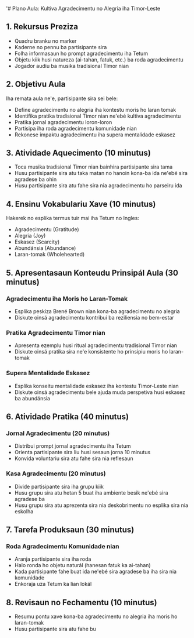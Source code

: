 '# Plano Aula: Kultiva Agradecimentu no Alegria iha Timor-Leste

## 1. Rekursus Preziza

- Quadru branku no marker
- Kaderne no pennu ba partisipante sira
- Folha informasaun ho prompt agradecimentu iha Tetum
- Objetu kiik husi natureza (ai-tahan, fatuk, etc.) ba roda agradecimentu
- Jogador audiu ba musika tradisional Timor nian

## 2. Objetivu Aula

Iha remata aula ne'e, partisipante sira sei bele:
- Define agradecimentu no alegria iha kontestu moris ho laran tomak
- Identifika pratika tradisional Timor nian ne'ebé kultiva agradecimentu
- Pratika jornal agradecimentu loron-loron
- Partisipa iha roda agradecimentu komunidade nian
- Rekonese impaktu agradecimentu iha supera mentalidade eskasez

## 3. Atividade Aquecimento (10 minutus)

- Toca musika tradisional Timor nian bainhira partisipante sira tama
- Husu partisipante sira atu taka matan no hanoin kona-ba ida ne'ebé sira agradese ba ohin
- Husu partisipante sira atu fahe sira nia agradecimentu ho parseiru ida

## 4. Ensinu Vokabulariu Xave (10 minutus)

Hakerek no esplika termus tuir mai iha Tetum no Ingles:
- Agradecimentu (Gratitude)
- Alegria (Joy)
- Eskasez (Scarcity)
- Abundánsia (Abundance)
- Laran-tomak (Wholehearted)

## 5. Apresentasaun Konteudu Prinsipál Aula (30 minutus)

### Agradecimentu iha Moris ho Laran-Tomak
- Esplika peskiza Brené Brown nian kona-ba agradecimentu no alegria
- Diskute oinsá agradecimentu kontribui ba reziliensia no bem-estar

### Pratika Agradecimentu Timor nian
- Apresenta ezemplu husi ritual agradecimentu tradisional Timor nian
- Diskute oinsá pratika sira ne'e konsistente ho prinsipiu moris ho laran-tomak

### Supera Mentalidade Eskasez
- Esplika konseitu mentalidade eskasez iha kontestu Timor-Leste nian
- Diskute oinsá agradecimentu bele ajuda muda perspetiva husi eskasez ba abundánsia

## 6. Atividade Pratika (40 minutus)

### Jornal Agradecimentu (20 minutus)
- Distribui prompt jornal agradecimentu iha Tetum
- Orienta partisipante sira liu husi sesaun jorna 10 minutus
- Konvida voluntariu sira atu fahe sira nia reflesaun

### Kasa Agradecimentu (20 minutus)
- Divide partisipante sira iha grupu kiik
- Husu grupu sira atu hetan 5 buat iha ambiente besik ne'ebé sira agradese ba
- Husu grupu sira atu aprezenta sira nia deskobrimentu no esplika sira nia eskolha

## 7. Tarefa Produksaun (30 minutus)

### Roda Agradecimentu Komunidade nian
- Aranja partisipante sira iha roda 
- Halo ronda ho objetu naturál (hanesan fatuk ka ai-tahan)
- Kada partisipante fahe buat ida ne'ebé sira agradese ba iha sira nia komunidade
- Enkoraja uza Tetum ka lian lokál

## 8. Revisaun no Fechamentu (10 minutus)

- Resumu pontu xave kona-ba agradecimentu no alegria iha moris ho laran-tomak
- Husu partisipante sira atu fahe bu